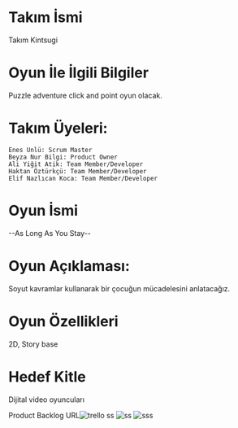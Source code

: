 # Takım İsmi

Takım Kintsugi

# Oyun İle İlgili Bilgiler

Puzzle adventure click and point oyun olacak.

# Takım Üyeleri:

    Enes Ünlü: Scrum Master
    Beyza Nur Bilgi: Product Owner
    Ali Yiğit Atik: Team Member/Developer
    Haktan Öztürkçü: Team Member/Developer
    Elif Nazlıcan Koca: Team Member/Developer

# Oyun İsmi

--As Long As You Stay--

# Oyun Açıklaması:
Soyut kavramlar kullanarak bir çocuğun mücadelesini anlatacağız. 

# Oyun Özellikleri
2D, Story base 

# Hedef Kitle
Dijital video oyuncuları

Product Backlog URL![trello ss](https://user-images.githubusercontent.com/104438447/167482252-b5f45b51-04d7-4259-8703-6f110449fccb.png)
![ss](https://user-images.githubusercontent.com/104438447/167482529-d9e34ebf-5fc7-408c-b6a3-45e42b9bb67a.png)
![sss](https://user-images.githubusercontent.com/104438447/167482810-849fa709-38cb-4422-a299-10e3ee460a79.png)
